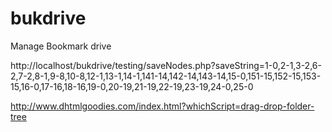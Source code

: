 # bukdrive
Manage Bookmark drive

http://localhost/bukdrive/testing/saveNodes.php?saveString=1-0,2-1,3-2,6-2,7-2,8-1,9-8,10-8,12-1,13-1,14-1,141-14,142-14,143-14,15-0,151-15,152-15,153-15,16-0,17-16,18-16,19-0,20-19,21-19,22-19,23-19,24-0,25-0


http://www.dhtmlgoodies.com/index.html?whichScript=drag-drop-folder-tree